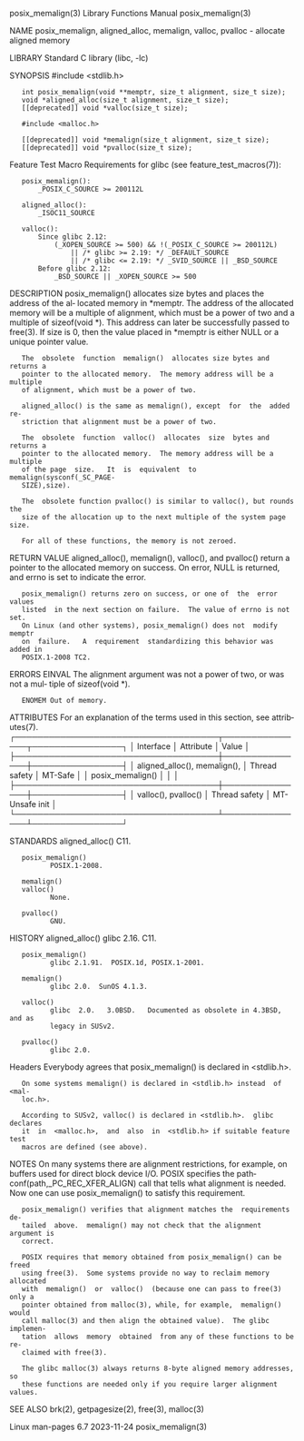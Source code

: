 posix_memalign(3)          Library Functions Manual          posix_memalign(3)

NAME
       posix_memalign,  aligned_alloc,  memalign,  valloc,  pvalloc - allocate
       aligned memory

LIBRARY
       Standard C library (libc, -lc)

SYNOPSIS
       #include <stdlib.h>

       int posix_memalign(void **memptr, size_t alignment, size_t size);
       void *aligned_alloc(size_t alignment, size_t size);
       [[deprecated]] void *valloc(size_t size);

       #include <malloc.h>

       [[deprecated]] void *memalign(size_t alignment, size_t size);
       [[deprecated]] void *pvalloc(size_t size);

   Feature Test Macro Requirements for glibc (see feature_test_macros(7)):

       posix_memalign():
           _POSIX_C_SOURCE >= 200112L

       aligned_alloc():
           _ISOC11_SOURCE

       valloc():
           Since glibc 2.12:
               (_XOPEN_SOURCE >= 500) && !(_POSIX_C_SOURCE >= 200112L)
                   || /* glibc >= 2.19: */ _DEFAULT_SOURCE
                   || /* glibc <= 2.19: */ _SVID_SOURCE || _BSD_SOURCE
           Before glibc 2.12:
               _BSD_SOURCE || _XOPEN_SOURCE >= 500

DESCRIPTION
       posix_memalign() allocates size bytes and places the address of the al‐
       located memory in *memptr.  The address of the allocated memory will be
       a multiple of alignment, which must be a power of two and a multiple of
       sizeof(void *).  This address  can  later  be  successfully  passed  to
       free(3).  If size is 0, then the value placed in *memptr is either NULL
       or a unique pointer value.

       The  obsolete  function  memalign()  allocates size bytes and returns a
       pointer to the allocated memory.  The memory address will be a multiple
       of alignment, which must be a power of two.

       aligned_alloc() is the same as memalign(), except  for  the  added  re‐
       striction that alignment must be a power of two.

       The  obsolete  function  valloc()  allocates  size  bytes and returns a
       pointer to the allocated memory.  The memory address will be a multiple
       of the page  size.   It  is  equivalent  to  memalign(sysconf(_SC_PAGE‐
       SIZE),size).

       The  obsolete function pvalloc() is similar to valloc(), but rounds the
       size of the allocation up to the next multiple of the system page size.

       For all of these functions, the memory is not zeroed.

RETURN VALUE
       aligned_alloc(), memalign(), valloc(), and pvalloc() return  a  pointer
       to  the  allocated  memory on success.  On error, NULL is returned, and
       errno is set to indicate the error.

       posix_memalign() returns zero on success, or one of  the  error  values
       listed  in the next section on failure.  The value of errno is not set.
       On Linux (and other systems), posix_memalign() does not  modify  memptr
       on  failure.   A  requirement  standardizing this behavior was added in
       POSIX.1-2008 TC2.

ERRORS
       EINVAL The alignment argument was not a power of two, or was not a mul‐
              tiple of sizeof(void *).

       ENOMEM Out of memory.

ATTRIBUTES
       For an explanation of the terms  used  in  this  section,  see  attrib‐
       utes(7).
       ┌────────────────────────────────────┬───────────────┬────────────────┐
       │ Interface                          │ Attribute     │ Value          │
       ├────────────────────────────────────┼───────────────┼────────────────┤
       │ aligned_alloc(), memalign(),       │ Thread safety │ MT-Safe        │
       │ posix_memalign()                   │               │                │
       ├────────────────────────────────────┼───────────────┼────────────────┤
       │ valloc(), pvalloc()                │ Thread safety │ MT-Unsafe init │
       └────────────────────────────────────┴───────────────┴────────────────┘

STANDARDS
       aligned_alloc()
              C11.

       posix_memalign()
              POSIX.1-2008.

       memalign()
       valloc()
              None.

       pvalloc()
              GNU.

HISTORY
       aligned_alloc()
              glibc 2.16.  C11.

       posix_memalign()
              glibc 2.1.91.  POSIX.1d, POSIX.1-2001.

       memalign()
              glibc 2.0.  SunOS 4.1.3.

       valloc()
              glibc  2.0.   3.0BSD.   Documented as obsolete in 4.3BSD, and as
              legacy in SUSv2.

       pvalloc()
              glibc 2.0.

   Headers
       Everybody agrees that posix_memalign() is declared in <stdlib.h>.

       On some systems memalign() is declared in <stdlib.h> instead  of  <mal‐
       loc.h>.

       According to SUSv2, valloc() is declared in <stdlib.h>.  glibc declares
       it  in  <malloc.h>,  and  also  in  <stdlib.h> if suitable feature test
       macros are defined (see above).

NOTES
       On many systems there  are  alignment  restrictions,  for  example,  on
       buffers  used  for  direct block device I/O.  POSIX specifies the path‐
       conf(path,_PC_REC_XFER_ALIGN) call that tells what alignment is needed.
       Now one can use posix_memalign() to satisfy this requirement.

       posix_memalign() verifies that alignment matches the  requirements  de‐
       tailed  above.  memalign() may not check that the alignment argument is
       correct.

       POSIX requires that memory obtained from posix_memalign() can be  freed
       using free(3).  Some systems provide no way to reclaim memory allocated
       with  memalign()  or  valloc()  (because one can pass to free(3) only a
       pointer obtained from malloc(3), while, for example,  memalign()  would
       call malloc(3) and then align the obtained value).  The glibc implemen‐
       tation  allows  memory  obtained  from any of these functions to be re‐
       claimed with free(3).

       The glibc malloc(3) always returns 8-byte aligned memory addresses,  so
       these functions are needed only if you require larger alignment values.

SEE ALSO
       brk(2), getpagesize(2), free(3), malloc(3)

Linux man-pages 6.7               2023-11-24                 posix_memalign(3)
